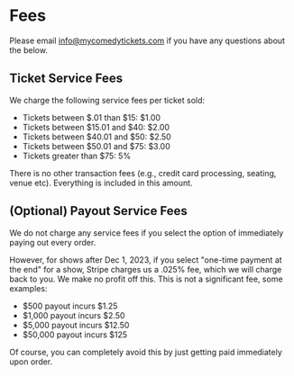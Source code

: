 # Fees

Please email info@mycomedytickets.com if you have any questions about the below.

## Ticket Service Fees

We charge the following service fees per ticket sold:

- Tickets between $.01 than $15: $1.00
- Tickets between $15.01 and $40: $2.00
- Tickets between $40.01 and $50: $2.50
- Tickets between $50.01 and $75: $3.00
- Tickets greater than $75: 5%

There is no other transaction fees (e.g., credit card processing, seating, venue etc). Everything is included in this amount. 

## (Optional) Payout Service Fees

We do not charge any service fees if you select the option of immediately paying out every order.

However, for shows after Dec 1, 2023, if you select "one-time payment at the end" for a show, Stripe charges 
us a .025% fee, which we will charge back to you. We make no profit off this. This is not a significant fee, some examples:

- $500 payout incurs $1.25
- $1,000 payout incurs $2.50
- $5,000 payout incurs $12.50
- $50,000 payout incurs $125

Of course, you can completely avoid this by just getting paid immediately upon order.

